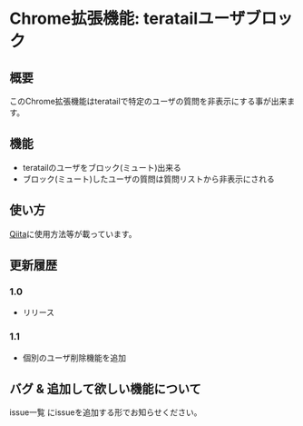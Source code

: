 # Chrome拡張機能: teratailユーザブロック
## 概要
このChrome拡張機能はteratailで特定のユーザの質問を非表示にする事が出来ます。
## 機能
- teratailのユーザをブロック(ミュート)出来る
- ブロック(ミュート)したユーザの質問は質問リストから非表示にされる

## 使い方
[Qiita](https://qiita.com/mineralwater/items/5a6e016633bf00e4ea24)に使用方法等が載っています。

## 更新履歴
### 1.0
- リリース

### 1.1
- 個別のユーザ削除機能を追加

## バグ & 追加して欲しい機能について
issue一覧 にissueを追加する形でお知らせください。